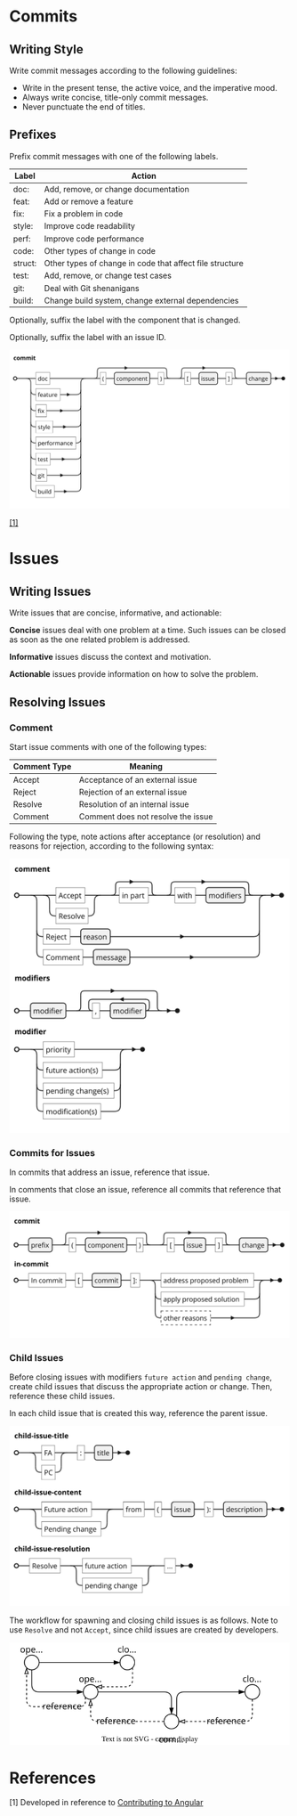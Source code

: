 
# Commits

## Writing Style

Write commit messages according to the following guidelines:

* Write in the present tense, the active voice, and the imperative mood.
* Always write concise, title-only commit messages.
* Never punctuate the end of titles.

## Prefixes

Prefix commit messages with one of the following labels.

|Label|Action|
|-|--------|
|doc: | Add, remove, or change documentation |
|feat:| Add or remove a feature|
|fix:| Fix a problem in code |
|style:| Improve code readability |
|perf:| Improve code performance |
|code: | Other types of change in code |
|struct: | Other types of change in code that affect file structure |
|test: | Add, remove, or change test cases |
|git: | Deal with Git shenanigans |
|build: | Change build system, change external dependencies |

Optionally, suffix the label with the component that is changed.

Optionally, suffix the label with an issue ID.


![](media/commit-style.svg)


[[1]](#references)

# Issues

## Writing Issues

Write issues that are concise, informative, and actionable:

**Concise** issues deal with one problem at a time. Such issues can be closed as soon as the one related problem is addressed.

**Informative** issues discuss the context and motivation.

**Actionable** issues provide information on how to solve the problem.

## Resolving Issues

### Comment

Start issue comments with one of the following types:

|Comment Type|Meaning|
|-|--------|
|Accept|Acceptance of an external issue|
|Reject|Rejection of an external issue|
|Resolve|Resolution of an internal issue|
|Comment|Comment does not resolve the issue|
	
Following the type, note actions after acceptance (or resolution) and reasons for rejection, according to the following syntax:

![](media/main-issue-format.svg)

### Commits for Issues
In commits that address an issue, reference that issue.

In comments that close an issue, reference all commits that reference that issue.

![](media/issue-in-commit.svg)

### Child Issues
Before closing issues with modifiers `future action` and `pending change`, create child issues that discuss the appropriate action or change. Then, reference these child issues.

In each child issue that is created this way, reference the parent issue.

![](media/issue-child.svg)

The workflow for spawning and closing child issues is as follows. Note to use `Resolve` and not `Accept`, since child issues are created by developers.

![](media/issue-resolution-process.svg)


# References
[1] Developed in reference to [Contributing to Angular](https://github.com/angular/angular/blob/main/CONTRIBUTING.md)
